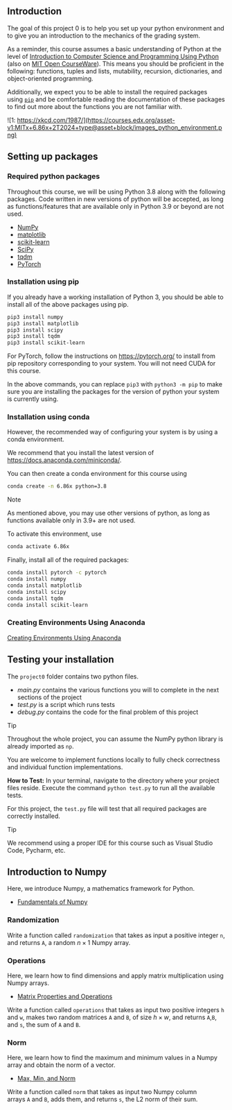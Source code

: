 ## Introduction

The goal of this project 0 is to help you set up your python environment and to give you an introduction to the mechanics of the grading system.

As a reminder, this course assumes a basic understanding of Python at the level of [Introduction to Computer Science and Programming Using Python](https://www.edx.org/course/introduction-to-computer-science-and-programming-using-python-2) (also on [MIT Open CourseWare](https://ocw.mit.edu/courses/electrical-engineering-and-computer-science/6-0001-introduction-to-computer-science-and-programming-in-python-fall-2016/)). This means you should be proficient in the following: functions, tuples and lists, mutability, recursion, dictionaries, and object-oriented programming.

Additionally, we expect you to be able to install the required packages using [`pip`](https://pip.pypa.io/en/stable/installing/) and be comfortable reading the documentation of these packages to find out more about the functions you are not familiar with.

![1: https://xkcd.com/1987/](https://courses.edx.org/asset-v1:MITx+6.86x+2T2024+type@asset+block/images_python_environment.png)


## Setting up packages

### Required python packages

Throughout this course, we will be using Python 3.8 along with the following packages. Code written in new versions of python will be accepted, as long as functions/features that are available only in Python 3.9 or beyond are not used.

- [NumPy](https://www.numpy.org/)
- [matplotlib](https://matplotlib.org/)
- [scikit-learn](https://scikit-learn.org/stable/)
- [SciPy](https://www.scipy.org/)
- [tqdm](https://github.com/tqdm/tqdm)
- [PyTorch](https://pytorch.org/)

### Installation using pip

If you already have a working installation of Python 3, you should be able to install all of the above packages using pip.

```sh
pip3 install numpy
pip3 install matplotlib
pip3 install scipy
pip3 install tqdm
pip3 install scikit-learn
```

For PyTorch, follow the instructions on https://pytorch.org/ to install from pip repository corresponding to your system. You will not need CUDA for this course.

In the above commands, you can replace `pip3` with `python3 -m pip` to make sure you are installing the packages for the version of python your system is currently using.

### Installation using conda

However, the recommended way of configuring your system is by using a conda environment.

We recommend that you install the latest version of https://docs.anaconda.com/miniconda/.

You can then create a conda environment for this course using

```sh
conda create -n 6.86x python=3.8
```

> [!NOTE]
>As mentioned above, you may use other versions of python, as long as functions available only in 3.9+ are not used.

To activate this environment, use
```sh
conda activate 6.86x
```

Finally, install all of the required packages:
```sh
conda install pytorch -c pytorch
conda install numpy
conda install matplotlib
conda install scipy
conda install tqdm
conda install scikit-learn
```

### Creating Environments Using Anaconda
[Creating Environments Using Anaconda](https://edx-video.net/MITx6.86x-V015300_DTH.mp4)


## Testing your installation

The `project0` folder contains two python files.

- *main.py* contains the various functions you will to complete in the next sections of the project
- *test.py* is a script which runs tests
- *debug.py* contains the code for the final problem of this project

> [!TIP]
>Throughout the whole project, you can assume the NumPy python library is already imported as `np`.

You are welcome to implement functions locally to fully check correctness and individual function implementations. 

**How to Test:** In your terminal, navigate to the directory where your project files reside. 
Execute the command `python test.py` to run all the available tests.

For this project, the `test.py` file will test that all required packages are correctly installed.

> [!TIP]
>We recommend using a proper IDE for this course such as Visual Studio Code, Pycharm, etc.


## Introduction to Numpy

Here, we introduce Numpy, a mathematics framework for Python.
- [Fundamentals of Numpy](https://edx-video.net/MITx6.86x-V003100_DTH.mp4)

### Randomization

Write a function called `randomization` that takes as input a positive integer `n`, and returns `A`, a random $n \times 1$ Numpy array.

### Operations

Here, we learn how to find dimensions and apply matrix multiplication using Numpy arrays.
- [Matrix Properties and Operations](https://edx-video.net/MITx6.86x-V004400_DTH.mp4)

Write a function called `operations` that takes as input two positive integers `h` and `w`, makes two random matrices `A` and `B`, of size $h \times w$, and returns `A`,`B`, and `s`, the sum of `A` and `B`.

### Norm

Here, we learn how to find the maximum and minimum values in a Numpy array and obtain the norm of a vector.
- [Max, Min, and Norm](https://edx-video.net/MITx6.86x-V004500_DTH.mp4)

Write a function called `norm` that takes as input two Numpy column arrays `A` and `B`, adds them, and returns `s`, the L2 norm of their sum.